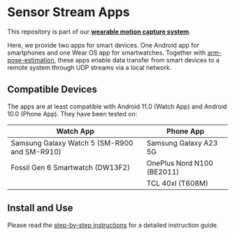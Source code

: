 # Sensor Stream Apps

This repository is part of our [__wearable motion capture system__](https://github.com/wearable-motion-capture). 

Here, we provide two apps for smart devices. One Android app for smartphones and one Wear OS app for smartwatches.
Together with [arm-pose-estimation](https://github.com/wearable-motion-capture/arm-pose-estimation),
these apps enable data transfer from smart devices to a remote system through UDP streams via a local network.

## Compatible Devices

The apps are at least compatible with Android 11.0 (Watch App) and Android 10.0 (Phone App).
They have been tested on:

| Watch App                                    | Phone App                  |
|----------------------------------------------|----------------------------|
| Samsung Galaxy Watch 5 (SM-R900 and SM-R910) | Samsung Galaxy A23 5G      |  
| Fossil Gen 6 Smartwatch (DW13F2)             | OnePlus Nord N100 (BE2011) |
|                                              | TCL 40xl (T608M)           |


## Install and Use

Please read the [step-by-step instructions](https://docs.google.com/document/d/1ayMBF9kDCB9rlcrqR0sPumJhIVJgOF-SENTdoE4a6DI/edit?usp=sharing)
for a detailed instruction guide.






